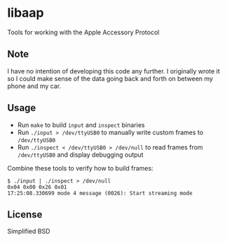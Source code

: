 # libaap

Tools for working with the Apple Accessory Protocol

## Note

I have no intention of developing this code any further. I originally wrote it
so I could make sense of the data going back and forth on between my phone and
my car.

## Usage

* Run `make` to build `input` and `inspect` binaries
* Run `./input > /dev/ttyUSB0` to manually write custom frames to `/dev/ttyUSB0`
* Run `./inspect < /dev/ttyUSB0 > /dev/null` to read frames from `/dev/ttyUSB0` and display debugging output

Combine these tools to verify how to build frames:

```
$ ./input | ./inspect > /dev/null
0x04 0x00 0x26 0x01
17:25:08.330699 mode 4 message (0026): Start streaming mode
```

## License

Simplified BSD
